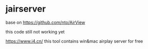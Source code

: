 # jairserver
base on https://github.com/nto/AirView

this code still not working yet 

https://www.i4.cn/ this tool contains win&mac airplay server for free
